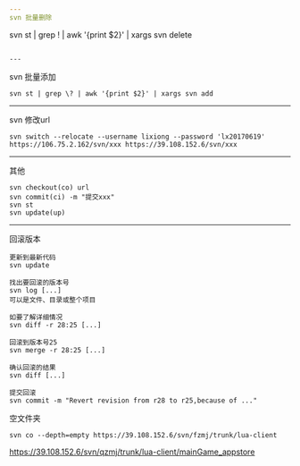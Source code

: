 ```yaml
---
svn 批量删除
```
svn st | grep ! | awk '{print $2}' | xargs svn delete
```

---
```

svn 批量添加
```
svn st | grep \? | awk '{print $2}' | xargs svn add
```

---
svn 修改url
```
svn switch --relocate --username lixiong --password 'lx20170619' https://106.75.2.162/svn/xxx https://39.108.152.6/svn/xxx
```

---
其他
```shell
svn checkout(co) url
svn commit(ci) -m "提交xxx"
svn st
svn update(up)
```

---
回滚版本
```
更新到最新代码
svn update

找出要回滚的版本号
svn log [...]
可以是文件、目录或整个项目

如要了解详细情况
svn diff -r 28:25 [...]

回滚到版本号25
svn merge -r 28:25 [...]

确认回滚的结果
svn diff [...]

提交回滚
svn commit -m "Revert revision from r28 to r25,because of ..."
```

空文件夹
```shell
svn co --depth=empty https://39.108.152.6/svn/fzmj/trunk/lua-client
```
https://39.108.152.6/svn/qzmj/trunk/lua-client/mainGame_appstore

